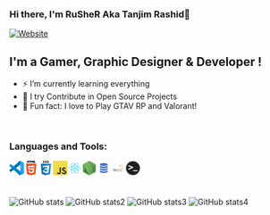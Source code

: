 ### Hi there, I'm RuSheR Aka Tanjim Rashid👋

[![Website](https://img.shields.io/website?label=Contact&style=for-the-badge&url=https%3A%2F%2Ffb.com/ALFAMAS)](https://tanjim.freewebhostmost.com/)

## I'm a Gamer, Graphic Designer & Developer !

- ⚡ I’m currently learning everything
- 🥅 I try Contribute in Open Source Projects
- 🌱 Fun fact: I love to Play GTAV RP and Valorant!
<br />

### Languages and Tools:

<img align="left" alt="Visual Studio Code" width="26px" src="https://raw.githubusercontent.com/github/explore/80688e429a7d4ef2fca1e82350fe8e3517d3494d/topics/visual-studio-code/visual-studio-code.png" />
<img align="left" alt="HTML5" width="26px" src="https://raw.githubusercontent.com/github/explore/80688e429a7d4ef2fca1e82350fe8e3517d3494d/topics/html/html.png" />
<img align="left" alt="CSS3" width="26px" src="https://raw.githubusercontent.com/github/explore/80688e429a7d4ef2fca1e82350fe8e3517d3494d/topics/css/css.png" />
<img align="left" alt="JavaScript" width="26px" src="https://raw.githubusercontent.com/github/explore/80688e429a7d4ef2fca1e82350fe8e3517d3494d/topics/javascript/javascript.png" />
<img align="left" alt="React" width="26px" src="https://raw.githubusercontent.com/github/explore/80688e429a7d4ef2fca1e82350fe8e3517d3494d/topics/react/react.png" />
<img align="left" alt="Node.js" width="26px" src="https://raw.githubusercontent.com/github/explore/80688e429a7d4ef2fca1e82350fe8e3517d3494d/topics/nodejs/nodejs.png" />
<img align="left" alt="SQL" width="26px" src="https://raw.githubusercontent.com/github/explore/80688e429a7d4ef2fca1e82350fe8e3517d3494d/topics/sql/sql.png" />
<img align="left" alt="MySQL" width="26px" src="https://raw.githubusercontent.com/github/explore/80688e429a7d4ef2fca1e82350fe8e3517d3494d/topics/mysql/mysql.png" />
<img align="left" alt="Terminal" width="26px" src="https://raw.githubusercontent.com/github/explore/80688e429a7d4ef2fca1e82350fe8e3517d3494d/topics/terminal/terminal.png" />
<br />
<br />
<br />

![GitHub stats](https://github-readme-stats.vercel.app/api?username=TBxRuSheR&show_icons=true&theme=tokyonight&hide_border=false&include_all_commits=true&count_private=true)
![GitHub stats2](https://github-profile-trophy.vercel.app/?username=TBxRuSheR&theme=darkhub&no-frame=false&no-bg=true&margin-w=4)
![GitHub stats3](https://github-readme-stats.vercel.app/api/top-langs/?username=TBxRuSheR&theme=react&hide_border=false&include_all_commits=false&count_private=false&layout=compact)
![GitHub stats4](https://github-readme-streak-stats.herokuapp.com/?user=TBxRuSheR&theme=react&hide_border=false)
